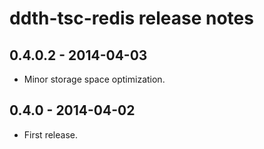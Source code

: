 ddth-tsc-redis release notes
============================

0.4.0.2 - 2014-04-03
--------------------
- Minor storage space optimization.


0.4.0 - 2014-04-02
------------------
- First release.
